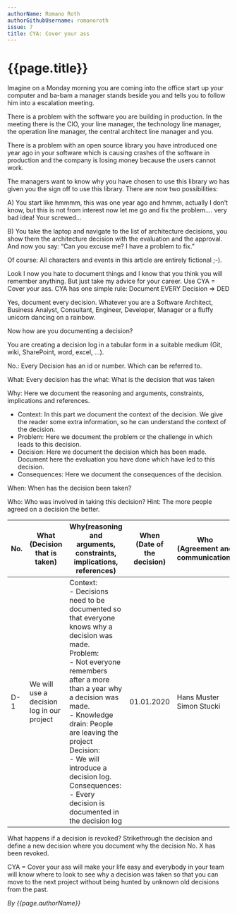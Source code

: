 ```yaml
---
authorName: Romano Roth
authorGithubUsername: romanoroth
issue: 7
title: CYA: Cover your ass
---
```

# {{page.title}}

Imagine on a Monday morning you are coming into the office start up your computer and ba-bam a manager stands beside you and tells you to follow him into a escalation meeting. 

There is a problem with the software you are building in production. In the meeting there is the CIO, your line manager, the technology line manager, the operation line manager, the central architect line manager and you. 

There is a problem with an open source library you have introduced one year ago in your software which is causing crashes of the software in production and the company is losing money because the users cannot work.

The managers want to know why you have chosen to use this library wo has given you the sign off to use this library. 
There are now two possibilities: 

A)	You start like hmmmm, this was one year ago and hmmm, actually I don’t know, but this is not from interest now let me go and fix the problem….
very bad idea! Your screwed…

B)	You take the laptop and navigate to the list of architecture decisions, you show them the architecture decision with the evaluation and the approval. And now you say: “Can you excuse me? I have a problem to fix.”

Of course: All characters and events in this article are entirely fictional ;-).

Look I now you hate to document things and I know that you think you will remember anything. But just take my advice for your career.
Use CYA = Cover your ass. 
CYA has one simple rule: Document EVERY Decision => DED

Yes, document every decision. Whatever you are a Software Architect, Business Analyst, Consultant, Engineer, Developer, Manager or a fluffy unicorn dancing on a rainbow. 

Now how are you documenting a decision? 

You are creating a decision log in a tabular form in a suitable medium (Git, wiki, SharePoint, word, excel, …).

No.: Every Decision has an id or number. Which can be referred to. 

What: Every decision has the what: What is the decision that was taken

Why: Here we document the reasoning and arguments, constraints, implications and references. 

-	Context: In this part we document the context of the decision. We give the reader some extra information, so he can understand the context of the decision. 
-	Problem: Here we document the problem or the challenge in which leads to this decision. 
-	Decision: Here we document the decision which has been made. Document here the evaluation you have done which have led to this decision.
-	Consequences: Here we document the consequences of the decision.

When: When has the decision been taken?

Who: Who was involved in taking this decision? Hint: The more people agreed on a decision the better. 

| No.| What (Decision that is taken)| Why(reasoning and arguments, constraints, implications, references)| When (Date of the decision) | Who (Agreement and communication) |
| - | -- | ----| -----| ---- |
| D-1| We will use a decision log in our project | Context:<br>-	Decisions need to be documented so that everyone knows why a decision was made.<br> Problem:<br>- Not everyone remembers after a more than a year why a decision was made.<br>- Knowledge drain: People are leaving the project<br>Decision:<br>- We will introduce a decision log.<br>Consequences:<br>- Every decision is documented in the decision log|01.01.2020 | Hans Muster Simon Stucki|

What happens if a decision is revoked? Strikethrough the decision and define a new decision where you document why the decision No. X has been revoked. 

CYA = Cover your ass will make your life easy and everybody in your team will know where to look to see why a decision was taken so that you can move to the next project without being hunted by unknown old decisions from the past. 


*By {{page.authorName}}*

